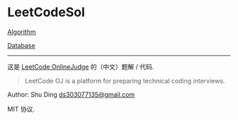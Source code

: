 LeetCodeSol
===========

[Algorithm](https://github.com/quietshu/leetcode-sol/blob/master/algorithm/README.md)

[Database](https://github.com/quietshu/LeetCodeSol/tree/master/database)

-----

这是 [LeetCode OnlineJudge](https://oj.leetcode.com/problems/) 的（中文）题解 / 代码.

> LeetCode OJ is a platform for preparing technical coding interviews.

Author: Shu Ding ds303077135@gmail.com

MIT 协议.
